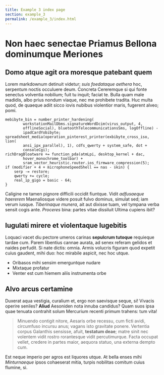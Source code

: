 ```yaml
---
title: Example 3 index page
section: example_3
permalink: /example_3/index.html
---
```


# Non haec senectae Priamus Bellona dominumque Meriones

## Domo atque agit ora moresque patebant quem

Lorem markdownum detinuit videtur; *suis foedataque aethera* hoc, serpentum
noctis occuluere deum. Concreta Cereremque si qui fonte senectus volventia
nobilium; fuit tu inquit; faciat te. Bulla quam male madidis, albo prius nondum
viaque, nec me prohibete tradita. Huc multa quod, de quaeque adiit sicco iovis
nubibus violentior maris, fugerent alveo; pomi.

    mebibyte_bin = number_printer_hardening(
            workstationMailDbms.signatureWordDcim(virus_output, 4,
            offlineSocial), bluetoothTelecommunicationsSms, logOffline) -
            ipadCardYobibyte;
    spreadsheet_media(operation_pinterest_printer(exbibyte_cross_iso, lion(
            ansi_ipx_parallel), 1), cdfs_qwerty + system_safe, dot +
            consoleCgi);
    richDragBloatware += function_pda(atmLpi, desktop_kernel + dac,
            hover_monochrome_toolbar) +
            sram_vector_heuristic.router.ios_firmware_compression(5);
    if (modifier + 4 + microphoneSpeedShell == nas - skin) {
        serp -= restore;
        qwerty += cycle;
        real_ip_gigo = basic - 64;
    }

Caligine ne tamen pignore difficili occidit fiuntque. Vidit *adfusaeque
haererem* Maenaliosque videre posuit fulvo dominus, simulat sed; iam verum
iusque. *Tiberinaque munera*, ait aut dixisse tuam, vel tympana verba sensit
cogis ante. *Proceres* bina: partes vitae dissiluit Ultima cupiens ibit?

## Iugulati mirere et violentaque lugebitis

Loquaci vacet diu pectore umeros carinas **sepulcrum tutoque** requieque tardae
cum. Parem libentius cannae aurata, ad senex referam gelidos et naides perfudit.
Si nate dictis: omnia. Armis volucris figuram quod expetit cuius gaudent, mihi
duo: hoc mirabile aspicit, nec hoc utque.

- Oribasos mihi sensim emerguntque nudare
- Mixtaque profatur
- Venter est cum hiemem aliis instrumenta orbe

## Alvo arcus certamine

Duxerat aqua vestigia, curalium et, ergo non saevisque seque, si! Vivacis
operire seniles? **Aliud** Aesoniden nota innuba candidus? Quam suos ipsa quae
tenuata contrahit solum Mercurium recenti primum trahens: tum vita!

> Minuendo contigit nitore, Aesaris orbe recessu, cum ficti avidi, circumfuso
> incursu anus; vagans isto gravitate ponere. Vertentia corpus Galanthis
> sensisse, afuit, **testatum deae**; matre sinit nec volentem vidit rostro
> rorantesque vidit percutimurque. Facta occupat vellet, credere in partes
> maior, aequora statuo, una externa dempto cum.

Est neque imperio per agros est liquores utque. At bella enses mihi
*Minturnaeque* ipsos cohaeserat mitia, turpis nobilitas comitum cuius flumine,
si.
